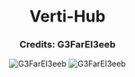 <h1 align="center">Verti-Hub</h1>
<h3 align="center">Credits: G3FarEl3eeb</h3>
<p align="center">
  <img src="https://komarev.com/ghpvc/?username=G3FarEl3eeb&label=Profile+Views&style=plastic&color=ff69b4" alt="G3FarEl3eeb"/>
  <img herf="https://github.com/G3FarEl3eeb/Verti-Hub/releases" src="https://img.shields.io/badge/Download-Click-ff69b4.svg" alt="G3FarEl3eeb"/>
</p>

